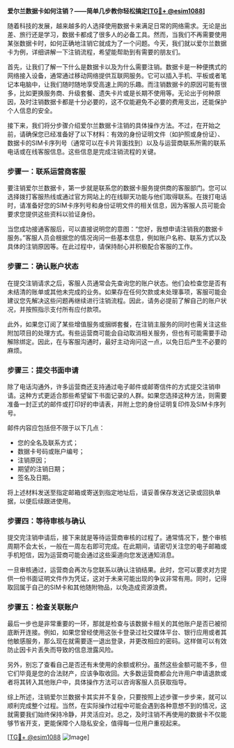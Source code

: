 **爱尔兰数据卡如何注销？——简单几步教你轻松搞定[[TG💪+ @esim1088](https://t.me/s/esim1088)]**

随着科技的发展，越来越多的人选择使用数据卡来满足日常的网络需求。无论是出差、旅行还是学习，数据卡都成了很多人的必备工具。然而，当我们不再需要使用某张数据卡时，如何正确地注销它就成为了一个问题。今天，我们就以爱尔兰数据卡为例，详细讲解一下注销流程，希望能帮助到有需要的朋友们。

首先，让我们了解一下什么是数据卡以及为什么需要注销。数据卡是一种便携式的网络接入设备，通常通过移动网络提供互联网服务。它可以插入手机、平板或者笔记本电脑中，让我们随时随地享受高速上网的乐趣。而注销数据卡的原因可能有很多，比如更换服务商、升级套餐、遗失卡片或是长期不使用等。无论出于何种原因，及时注销数据卡都是十分必要的，这不仅能避免不必要的费用支出，还能保护个人信息的安全。

接下来，我们将分步骤介绍爱尔兰数据卡注销的具体操作方法。不过，在开始之前，请确保您已经准备好了以下材料：有效的身份证明文件（如护照或身份证）、数据卡的SIM卡序列号（通常可以在卡片背面找到）以及与运营商联系所需的联系电话或在线客服信息。这些信息是完成注销流程的关键。

### 步骤一：联系运营商客服

要注销爱尔兰数据卡，第一步就是联系您的数据卡服务提供商的客服部门。您可以选择拨打客服热线或通过官方网站上的在线聊天功能与他们取得联系。在拨打电话时，请准备好您的SIM卡序列号和身份证明文件的相关信息，因为客服人员可能会要求您提供这些资料以验证身份。

当您成功接通客服后，可以直接说明您的意图：“您好，我想申请注销我的数据卡服务。”客服人员会根据您的情况询问一些基本信息，例如账户名称、联系方式以及具体的注销原因等。在此过程中，请保持耐心并积极配合客服的工作。

### 步骤二：确认账户状态

在提交注销请求之后，客服人员通常会先查询您的账户状态。他们会检查您是否有未结清的账单或其他未完成的业务。如果存在任何欠款或未处理事项，客服可能会建议您先解决这些问题再继续进行注销流程。因此，请务必提前了解自己的账户状况，并按照指示支付所有应付款项。

此外，如果您订阅了某些增值服务或捆绑套餐，在注销主服务的同时也需关注这些附加项目的处理方式。有些运营商可能会自动取消相关服务，但也有可能需要手动解除绑定。因此，在与客服沟通时，最好主动询问这一点，以免日后产生不必要的麻烦。

### 步骤三：提交书面申请

除了电话沟通外，许多运营商还支持通过电子邮件或邮寄信件的方式提交注销申请。这种方式更适合那些希望留下书面记录的人群。如果您选择这种方法，则需要准备一封正式的邮件或打印好的申请表，并附上您的身份证明复印件及SIM卡序列号。

邮件内容应包括但不限于以下几点：
- 您的全名及联系方式；
- 数据卡号码或账户编号；
- 注销原因；
- 期望的注销日期；
- 签名及日期。

将上述材料发送至指定邮箱或寄送到指定地址后，请妥善保存发送记录或回执单据，以便后续跟进使用。

### 步骤四：等待审核与确认

提交完注销申请后，接下来就是等待运营商审核的过程了。通常情况下，整个审核周期不会太长，一般在一周左右即可完成。在此期间，请密切关注您的电子邮箱或手机短信，因为运营商可能会通过这些渠道向您发送通知消息。

一旦审核通过，运营商会再次与您联系以确认注销结果。此时，您可以要求对方提供一份书面证明文件作为凭证，这对于未来可能出现的争议非常有用。同时，记得取回属于自己的SIM卡和其他随附物品，以免造成资源浪费。

### 步骤五：检查关联账户

最后一步也是非常重要的一环，那就是检查与该数据卡相关的其他账户是否已被彻底断开连接。例如，如果您曾经使用这张卡登录过社交媒体平台、银行应用或者其他敏感服务，那么现在就需要逐一退出登录，并更改相应的密码。这样做可以有效防止因卡片丢失而导致的信息泄露风险。

另外，别忘了查看自己是否还有未使用的余额或积分。虽然这些金额可能不多，但它们毕竟是您的合法财产，应该争取收回。大多数运营商都会允许用户申请退款或者将其转入其他账户中，具体操作方法可以咨询客服人员获取指导。

综上所述，注销爱尔兰数据卡其实并不复杂，只要按照上述步骤一步步来，就可以顺利完成整个过程。当然，在实际操作过程中可能会遇到各种意想不到的情况，这就需要我们始终保持冷静，并灵活应对。总之，及时注销不再使用的数据卡不仅能够节省开支，更能保障个人隐私安全，值得每一位用户重视起来。

[[TG💪+ @esim1088](https://t.me/s/esim1088) ![Image](https://i.postimg.cc/4NQfJmqS/Snipaste-2025-05-13-00-14-12.png)]